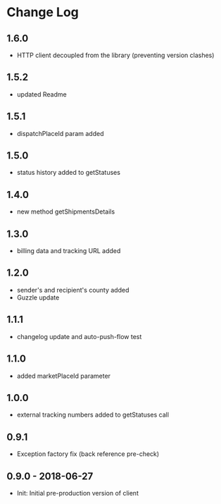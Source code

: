 # Change Log

## 1.6.0

* HTTP client decoupled from the library (preventing version clashes)

## 1.5.2

* updated Readme

## 1.5.1

* dispatchPlaceId param added

## 1.5.0

* status history added to getStatuses

## 1.4.0

* new method getShipmentsDetails

## 1.3.0

* billing data and tracking URL added

## 1.2.0

* sender's and recipient's county added
* Guzzle update

## 1.1.1

* changelog update and auto-push-flow test

## 1.1.0 

* added marketPlaceId parameter

## 1.0.0 

* external tracking numbers added to getStatuses call

## 0.9.1 

* Exception factory fix (back reference pre-check)

## 0.9.0 - 2018-06-27

* Init: Initial pre-production version of client
